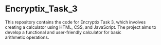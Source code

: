 # Encryptix_Task_3
This repository contains the code for Encryptix Task 3, which involves creating a calculator using HTML, CSS, and JavaScript. The project aims to develop a functional and user-friendly calculator for basic arithmetic operations.
